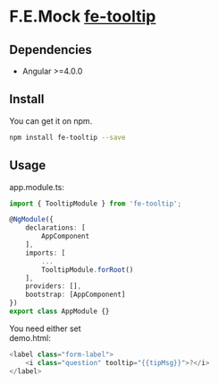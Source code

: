 # F.E.Mock [fe-tooltip](https://www.npmjs.com/package/fe-tooltip)

## Dependencies

+ Angular >=4.0.0 

## Install

You can get it on npm.

```sh
npm install fe-tooltip --save
```

## Usage

app.module.ts:

```ts
import { TooltipModule } from 'fe-tooltip';

@NgModule({
    declarations: [
        AppComponent
    ],
    imports: [
        ...
        TooltipModule.forRoot()
    ],
    providers: [],
    bootstrap: [AppComponent]
})
export class AppModule {}
```

You need either set  
demo.html:  

```ts
<label class="form-label">
    <i class="question" tooltip="{{tipMsg}}">?</i>
</label>
```

